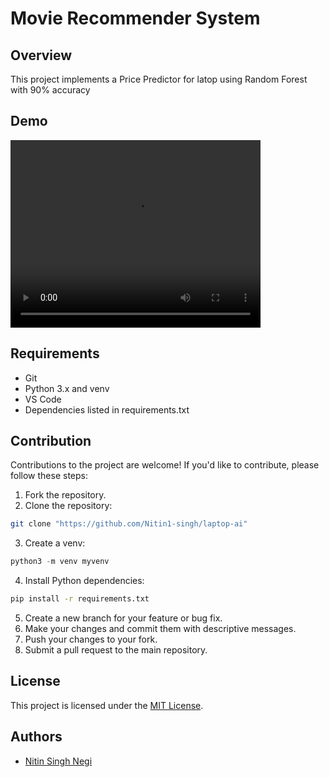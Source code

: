 # Movie Recommender System


## Overview
This project implements a Price Predictor for latop  using Random Forest with 90% accuracy 

## Demo
<video src="
https://github.com/Nitin1-singh/movie-ai/assets/148739561/c653ed6b-3370-49f2-a16b-ae2da7c4cbc4" width="400px" height="300px" controls>
</video>

<!-- ## Features
- Scalable recommendation model trained on a large dataset of movies and user ratings.
- Real-time recommendation engine for generating personalized recommendations based on user interactions.
- Integration with streaming data processing frameworks for handling real-time user interactions.
- Support for model evaluation using offline metrics and online A/B testing.
- Continuous learning and adaptation based on user feedback. -->

## Requirements
- Git
- Python 3.x and venv
- VS Code 
- Dependencies listed in requirements.txt



## Contribution
Contributions to the project are welcome! If you'd like to contribute, please follow these steps:
1. Fork the repository.
2. Clone the repository:
  ```sh
  git clone "https://github.com/Nitin1-singh/laptop-ai"
  ```
3. Create a venv:
  ```python
  python3 -m venv myvenv
  ```
4. Install Python dependencies:
  ```sh
  pip install -r requirements.txt
  ```
5. Create a new branch for your feature or bug fix.
6. Make your changes and commit them with descriptive messages.
7. Push your changes to your fork.
8. Submit a pull request to the main repository.

## License
This project is licensed under the [MIT License](LICENSE).

## Authors
- [Nitin Singh Negi](https://github.com/Nitin1-singh)


